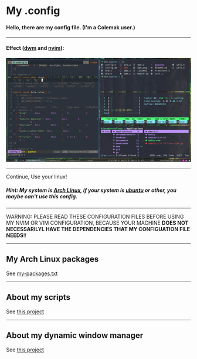 # My .config

#### Hello, there are my config file. (I'm a Colemak user.)

---

#### Effect ([dwm](https://github.com/KiteAB/dwm) and [nvim](https://github.com/KiteAB/nvim)):

![](screenshots/1.png)

---

Continue, Use your linux!

##### Hint: My system is [Arch Linux](https://www.archlinux.org), if your system is [ubuntu](https://www.ubuntu.com) or other, you maybe can't use this config.

---

WARNING: PLEASE READ THESE CONFIGURATION FILES BEFORE USING MY NVIM OR VIM CONFIGURATION, BECAUSE YOUR MACHINE **DOES NOT NECESSARILYL HAVE THE DEPENDENCIES THAT MY CONFIGUATION FILE NEEDS**!!

---

## My Arch Linux packages

See [my-packages.txt](my-packages.txt)

---

## About my scripts

See [this project](https://github.com/KiteAB/scripts)

---

## About my dynamic window manager

See [this project](https://github.com/KiteAB/dwm)
